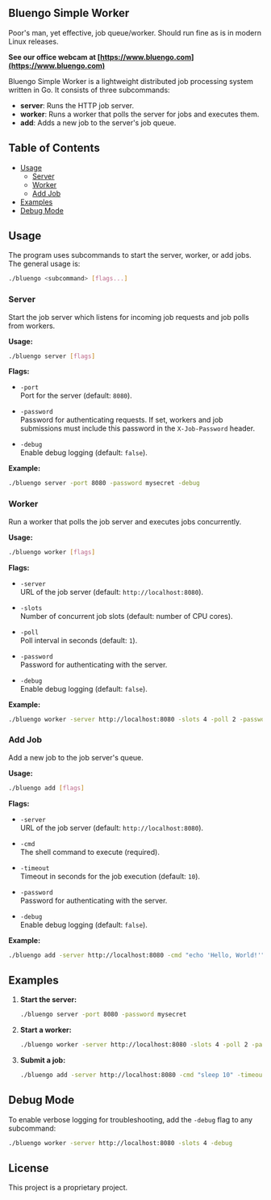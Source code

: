 ## Bluengo Simple Worker
Poor's man, yet effective, job queue/worker. Should run fine as is in modern Linux releases.

**See our office webcam at [https://www.bluengo.com](https://www.bluengo.com)**

Bluengo Simple Worker is a lightweight distributed job processing system written in Go. It consists of three subcommands:

- **server**: Runs the HTTP job server.
- **worker**: Runs a worker that polls the server for jobs and executes them.
- **add**: Adds a new job to the server's job queue.

## Table of Contents

- [Usage](#usage)
  - [Server](#server)
  - [Worker](#worker)
  - [Add Job](#add-job)
- [Examples](#examples)
- [Debug Mode](#debug-mode)


## Usage

The program uses subcommands to start the server, worker, or add jobs. The general usage is:

```bash
./bluengo <subcommand> [flags...]
```

### Server

Start the job server which listens for incoming job requests and job polls from workers.

**Usage:**

```bash
./bluengo server [flags]
```

**Flags:**

- `-port`  
  Port for the server (default: `8080`).

- `-password`  
  Password for authenticating requests. If set, workers and job submissions must include this password in the `X-Job-Password` header.

- `-debug`  
  Enable debug logging (default: `false`).

**Example:**

```bash
./bluengo server -port 8080 -password mysecret -debug
```

### Worker

Run a worker that polls the job server and executes jobs concurrently.

**Usage:**

```bash
./bluengo worker [flags]
```

**Flags:**

- `-server`  
  URL of the job server (default: `http://localhost:8080`).

- `-slots`  
  Number of concurrent job slots (default: number of CPU cores).

- `-poll`  
  Poll interval in seconds (default: `1`).

- `-password`  
  Password for authenticating with the server.

- `-debug`  
  Enable debug logging (default: `false`).

**Example:**

```bash
./bluengo worker -server http://localhost:8080 -slots 4 -poll 2 -password mysecret -debug
```

### Add Job

Add a new job to the job server's queue.

**Usage:**

```bash
./bluengo add [flags]
```

**Flags:**

- `-server`  
  URL of the job server (default: `http://localhost:8080`).

- `-cmd`  
  The shell command to execute (required).

- `-timeout`  
  Timeout in seconds for the job execution (default: `10`).

- `-password`  
  Password for authenticating with the server.

- `-debug`  
  Enable debug logging (default: `false`).

**Example:**

```bash
./bluengo add -server http://localhost:8080 -cmd "echo 'Hello, World!'" -timeout 5 -password mysecret -debug
```

## Examples

1. **Start the server:**

   ```bash
   ./bluengo server -port 8080 -password mysecret
   ```

2. **Start a worker:**

   ```bash
   ./bluengo worker -server http://localhost:8080 -slots 4 -poll 2 -password mysecret
   ```

3. **Submit a job:**

   ```bash
   ./bluengo add -server http://localhost:8080 -cmd "sleep 10" -timeout 15 -password mysecret
   ```

## Debug Mode

To enable verbose logging for troubleshooting, add the `-debug` flag to any subcommand:

```bash
./bluengo worker -server http://localhost:8080 -slots 4 -debug
```

## License

This project is a proprietary project.
